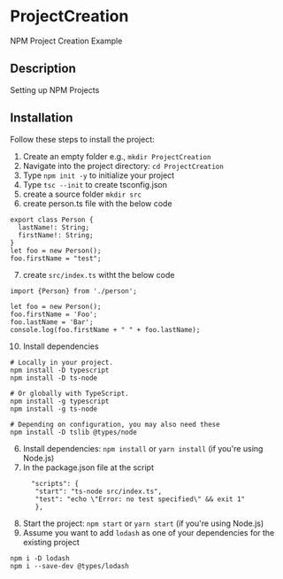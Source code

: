 # ProjectCreation
NPM Project Creation Example

## Description

Setting up NPM Projects

## Installation

Follow these steps to install the project:

1. Create an empty folder e.g., `mkdir ProjectCreation`
2. Navigate into the project directory: `cd ProjectCreation`
3. Type `npm init -y` to initialize your project
4. Type `tsc --init` to create tsconfig.json
5. create a source folder `mkdir src` 
6. create person.ts file with the below code
```typescript:
export class Person {
  lastName!: String;
  firstName!: String;
}
let foo = new Person();
foo.firstName = "test";
```
7. create `src/index.ts` witht the below code
   
```typescript:
import {Person} from './person';

let foo = new Person();
foo.firstName = 'Foo';
foo.lastName = 'Bar';
console.log(foo.firstName + " " + foo.lastName);
```
10. Install dependencies
```bash:
# Locally in your project.
npm install -D typescript
npm install -D ts-node

# Or globally with TypeScript.
npm install -g typescript
npm install -g ts-node

# Depending on configuration, you may also need these
npm install -D tslib @types/node
```

6. Install dependencies: `npm install` or `yarn install` (if you're using Node.js)
7. In the package.json file at the script
   ```json:
     "scripts": {
      "start": "ts-node src/index.ts",
      "test": "echo \"Error: no test specified\" && exit 1"
      },
   ```
8. Start the project: `npm start` or `yarn start` (if you're using Node.js)
9.  Assume you want to add `lodash` as one of your dependencies for the existing project
  ```bash:
  npm i -D lodash
  npm i --save-dev @types/lodash
   ```